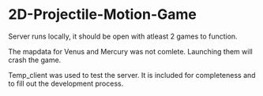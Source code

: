 # 2D-Projectile-Motion-Game

Server runs locally, it should be open with atleast 2 games to function.

The mapdata for Venus and Mercury was not comlete. Launching them will crash the game.

Temp_client was used to test the server. It is included for completeness and to fill out the development process.
